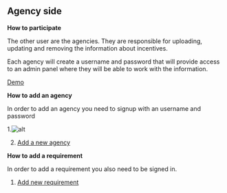 ## Agency side

**How to participate**

The other user are the agencies. They are responsible for uploading, updating and removing the information about incentives.

Each agency will create a username and password that will provide access to an admin panel where they will be able to work with the information.


[Demo](http://quick.as/7ZXnump6)


**How to add an agency**

In order to add an agency you need to signup with an username and password

1.![alt](http://cl.ly/Y4VE/Screen%20Shot%202014-10-16%20at%2010.56.45%20AM.png)

2. [Add a new agency](http://www.primerpeso.com/admin/agency/new)


**How to add a requirement**

In order to add a requirement you also need to be signed in.

1.  [Add new requirement](http://www.primerpeso.com/admin/requirement/new)


